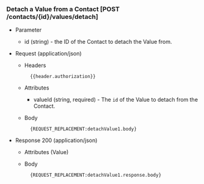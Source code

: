 ### Detach a Value from a Contact [POST /contacts/{id}/values/detach]
      
+ Parameter
    + id (string) - the ID of the Contact to detach the Value from.

+ Request (application/json)
    + Headers
    
            {{header.authorization}}
        
    + Attributes
        + valueId (string, required) - The `id` of the Value to detach from the Contact. 

    + Body

            {REQUEST_REPLACEMENT:detachValue1.body}
    
+ Response 200 (application/json)
    
    + Attributes (Value)

    + Body
            
            {REQUEST_REPLACEMENT:detachValue1.response.body}